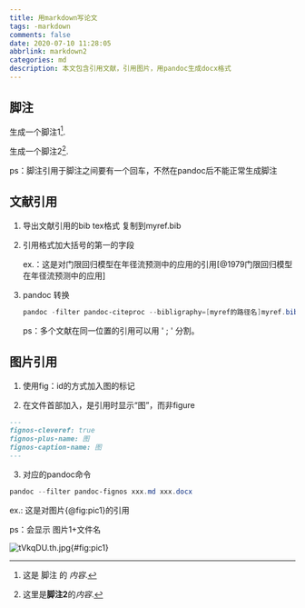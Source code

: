 ```yaml
---
title: 用markdown写论文
tags: -markdown
comments: false
date: 2020-07-10 11:28:05
abbrlink: markdown2
categories: md
description: 本文包含引用文献，引用图片，用pandoc生成docx格式
---
```

## 脚注

生成一个脚注1[^1].



[^1]: 这是 脚注 的 *内容*.

生成一个脚注2[^2].



[^2]:这里是**脚注2**的*内容*.

ps：脚注引用于脚注之间要有一个回车，不然在pandoc后不能正常生成脚注

## 文献引用

1. 导出文献引用的bib tex格式 复制到myref.bib

2. 引用格式加大括号的第一的字段

   ex.：这是对门限回归模型在年径流预测中的应用的引用[@1979门限回归模型在年径流预测中的应用]

3. pandoc 转换 

   ```powershell
   pandoc -filter pandoc-citeproc --bibligraphy=[myref的路径名]myref.bib --csl=[转换成对应文献格式的文件路径]chinese-gb7714-2006-numeric.csl xxx.md  -o xxx.docx
   ```

   ps：多个文献在同一位置的引用可以用 ' ; ' 分割。
## 图片引用

1. 使用fig：id的方式加入图的标记

2. 在文件首部加入，是引用时显示“图”，而非figure

```markdown
---
fignos-cleveref: true
fignos-plus-name: 图
fignos-caption-name: 图 
---
```

3. 对应的pandoc命令

```powershell
pandoc --filter pandoc-fignos xxx.md xxx.docx
```

ex.: 这是对图片{@fig:pic1}的引用

ps：会显示  图片1+文件名



![tVkqDU.th.jpg](https://s1.ax1x.com/2020/05/28/tVkqDU.th.jpg){#fig:pic1}
